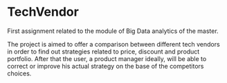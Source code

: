 # TechVendor
First assignment related to the module of Big Data analytics of the master.

The project is aimed to offer a comparison between different tech vendors in order to find out strategies related to price, discount and product portfolio.
After that the user, a product manager ideally, will be able to correct or improve his actual strategy on the base of the competitors choices.
